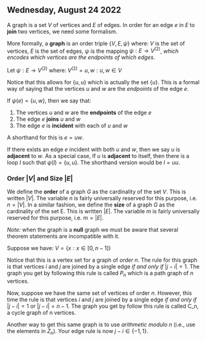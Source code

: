 ## Wednesday, August 24 2022

A graph is a set $V$ of vertices and $E$ of edges.  In order for an edge $e$ in $E$ to **join** two vertices, we need some formalism.

More formally, a **graph** is an order triple $\{V, E, \psi\}$ where:
	    $V$ is the set of vertices,
	    $E$ is the set of edges,
	    $\psi$ is the mapping $\psi: E \rightarrow V^{(2)}$, *which encodes which vertices are the endpoints of which edges*.

Let $\psi: E \rightarrow V^{(2)}$ where:
				$V^{(2)} = {{u, w}: u, w \in V}$

Notice that this allows for $\{u, u\}$ which is actually the set $\{u\}$. This is a formal way of saying that the vertices $u$ and $w$ are the *endpoints* of the edge $e$.

If $\psi(e) = \{u, w\}$, then we say that:
1. The vertices $u$ and $w$ are the **endpoints** of the edge $e$
2. The edge $e$ **joins** $u$ and $w$
3. The edge $e$ is **incident** with each of $u$ and $w$

A shorthand for this is $e = uw$.

If there exists an edge $e$ incident with both $u$ and $w$, then we say $u$ is **adjacent** to $w$. As a special case, If $u$ is **adjacent** to itself, then there is a loop $l$ such that $\psi(l) = \{u, u\}$. The shorthand version would be $l = uu$.

### Order $|V|$ and Size $|E|$
We define the **order** of a graph $G$ as the cardinality of the set $V$. This is written $|V|$. The variable $n$ is fairly universally reserved for this purpose, i.e. $n = |V|$. In a similar fashion, we define the **size** of a graph $G$ as the cardinality of the set E. This is written $|E|$. The variable $m$ is fairly universally reserved for this purpose, i.e. $m = |E|$.

*Note:* when the graph is a **null** graph we must be aware that several theorem statements are incompatible with it.

Suppose we have:
				$V = \{x: x \in [0, n-1]\}$

Notice that this is a vertex set for a graph of *order* $n$. The rule for this graph is that vertices $i$ and *j* are joined by a single edge *if and only if* $|j-i|=1$.  The graph you get by following this rule is called $P_n$ which is a path graph of $n$ vertices.

Now, suppose we have the same set of vertices of order $n$. However, this time the rule is that vertices $i$ and $j$ are joined by a single edge *if and only if* $|j-i|=1$ or $|j-i|=n-1$. The graph you get by follow this rule is called C_n, a cycle graph of n vertices.

Another way to get this same graph is to use *arithmetic modulo $n$* (i.e., use the elements in $Z_n$).  Your edge rule is now $j - i \in \{-1,1\}$.

